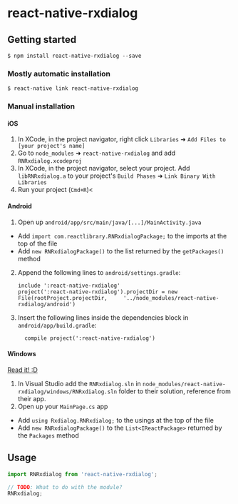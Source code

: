 
# react-native-rxdialog

## Getting started

`$ npm install react-native-rxdialog --save`

### Mostly automatic installation

`$ react-native link react-native-rxdialog`

### Manual installation


#### iOS

1. In XCode, in the project navigator, right click `Libraries` ➜ `Add Files to [your project's name]`
2. Go to `node_modules` ➜ `react-native-rxdialog` and add `RNRxdialog.xcodeproj`
3. In XCode, in the project navigator, select your project. Add `libRNRxdialog.a` to your project's `Build Phases` ➜ `Link Binary With Libraries`
4. Run your project (`Cmd+R`)<

#### Android

1. Open up `android/app/src/main/java/[...]/MainActivity.java`
  - Add `import com.reactlibrary.RNRxdialogPackage;` to the imports at the top of the file
  - Add `new RNRxdialogPackage()` to the list returned by the `getPackages()` method
2. Append the following lines to `android/settings.gradle`:
  	```
  	include ':react-native-rxdialog'
  	project(':react-native-rxdialog').projectDir = new File(rootProject.projectDir, 	'../node_modules/react-native-rxdialog/android')
  	```
3. Insert the following lines inside the dependencies block in `android/app/build.gradle`:
  	```
      compile project(':react-native-rxdialog')
  	```

#### Windows
[Read it! :D](https://github.com/ReactWindows/react-native)

1. In Visual Studio add the `RNRxdialog.sln` in `node_modules/react-native-rxdialog/windows/RNRxdialog.sln` folder to their solution, reference from their app.
2. Open up your `MainPage.cs` app
  - Add `using Rxdialog.RNRxdialog;` to the usings at the top of the file
  - Add `new RNRxdialogPackage()` to the `List<IReactPackage>` returned by the `Packages` method


## Usage
```javascript
import RNRxdialog from 'react-native-rxdialog';

// TODO: What to do with the module?
RNRxdialog;
```
  